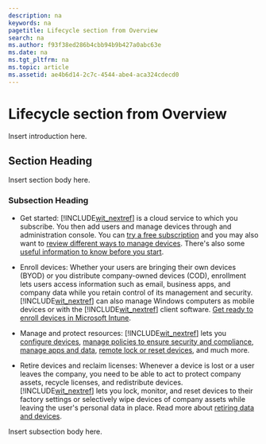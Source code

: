 ```yaml
---
description: na
keywords: na
pagetitle: Lifecycle section from Overview
search: na
ms.author: f93f38ed286b4cbb94b9b427a0abc63e
ms.date: na
ms.tgt_pltfrm: na
ms.topic: article
ms.assetid: ae4b6d14-2c7c-4544-abe4-aca324cdecd0
---
```

# Lifecycle section from Overview
Insert introduction here.

## Section Heading
Insert section body here.

### Subsection Heading

- Get started: [!INCLUDE[wit_nextref](../Token/wit_nextref_md.md)] is a cloud service to which you subscribe. You then add users and manage devices through and administration console. You can [try a free subscription](https://technet.microsoft.com/library/dn646967.aspx) and you may also want to [review different ways to manage devices](https://technet.microsoft.com/library/dn957912.aspx).  There's also some [useful information to know before you start](https://technet.microsoft.com/library/dn646966.aspx).

- Enroll devices: Whether your users are bringing their own devices (BYOD) or you distribute company-owned devices (COD), enrollment lets users access information such as email, business apps, and company data while you retain control of its management and security. [!INCLUDE[wit_nextref](../Token/wit_nextref_md.md)] can also manage Windows computers as mobile devices or with the [!INCLUDE[wit_nextref](../Token/wit_nextref_md.md)] client software.  [Get ready to enroll devices in Microsoft Intune](../Topic/Get_ready_to_enroll_devices_in_Microsoft_Intune.md).

- Manage and protect resources: [!INCLUDE[wit_nextref](../Token/wit_nextref_md.md)] lets you [configure devices](http://technet.microsoft.com/library/mt313202.aspx), [manage policies to ensure security and compliance](http://technet.microsoft.com/library/mt313202.aspx), [manage apps and data](http://technet.microsoft.com/en-US/library/dn646965.aspx), [remote lock or reset devices](http://technet.microsoft.com/library/jj676679.aspx), and much more.

- Retire devices and reclaim licenses: Whenever a device is lost or a user leaves the company, you need to be able to act to protect company assets, recycle licenses, and redistribute devices.  [!INCLUDE[wit_nextref](../Token/wit_nextref_md.md)] lets you lock, monitor, and reset devices to their factory settings or selectively wipe devices of company assets while leaving the user's personal data in place. Read more about [retiring data and devices](http://technet.microsoft.com/library/mt313204.aspx).

Insert subsection body here.

